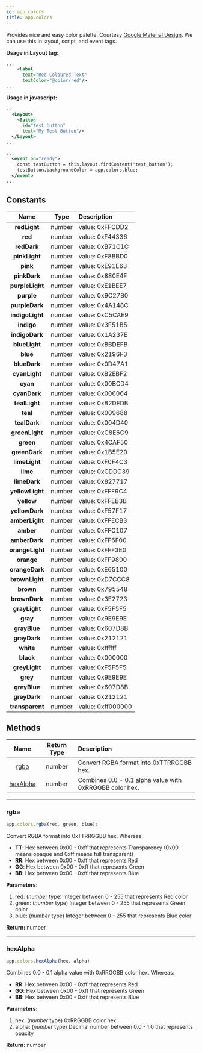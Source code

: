 ```yaml
---
id: app_colors
title: app.colors
---
```


Provides nice and easy color palette. Courtesy [Google Material Design](https://material.io/design/color/the-color-system.html). We can use this in layout, script, and event tags.

**Usage in Layout tag:**

```xml
...
    <Label
      text="Red Coloured Text"
      textColor="@color/red"/>
...
```

**Usage in javascript:**

```xml
...
  <Layout>
    <Button
      id="test_button"
      text="My Test Button"/>
  </Layout>
...
```

```xml
...
  <event on="ready">
    const testButton = this.layout.findContent('test_button');
    testButton.backgroundColor = app.colors.blue;
  </event>
...
```

## Constants

|      Name       |  Type  | Description       |
| :-------------: | :----: | :---------------- |
|  **redLight**   | number | value: 0xFFCDD2   |
|     **red**     | number | value: 0xF44336   |
|   **redDark**   | number | value: 0xB71C1C   |
|  **pinkLight**  | number | value: 0xF8BBD0   |
|    **pink**     | number | value: 0xE91E63   |
|  **pinkDark**   | number | value: 0x880E4F   |
| **purpleLight** | number | value: 0xE1BEE7   |
|   **purple**    | number | value: 0x9C27B0   |
| **purpleDark**  | number | value: 0x4A148C   |
| **indigoLight** | number | value: 0xC5CAE9   |
|   **indigo**    | number | value: 0x3F51B5   |
| **indigoDark**  | number | value: 0x1A237E   |
|  **blueLight**  | number | value: 0xBBDEFB   |
|    **blue**     | number | value: 0x2196F3   |
|  **blueDark**   | number | value: 0x0D47A1   |
|  **cyanLight**  | number | value: 0xB2EBF2   |
|    **cyan**     | number | value: 0x00BCD4   |
|  **cyanDark**   | number | value: 0x006064   |
|  **tealLight**  | number | value: 0xB2DFDB   |
|    **teal**     | number | value: 0x009688   |
|  **tealDark**   | number | value: 0x004D40   |
| **greenLight**  | number | value: 0xC8E6C9   |
|    **green**    | number | value: 0x4CAF50   |
|  **greenDark**  | number | value: 0x1B5E20   |
|  **limeLight**  | number | value: 0xF0F4C3   |
|    **lime**     | number | value: 0xCDDC39   |
|  **limeDark**   | number | value: 0x827717   |
| **yellowLight** | number | value: 0xFFF9C4   |
|   **yellow**    | number | value: 0xFFEB3B   |
| **yellowDark**  | number | value: 0xF57F17   |
| **amberLight**  | number | value: 0xFFECB3   |
|    **amber**    | number | value: 0xFFC107   |
|  **amberDark**  | number | value: 0xFF6F00   |
| **orangeLight** | number | value: 0xFFF3E0   |
|   **orange**    | number | value: 0xFF9800   |
| **orangeDark**  | number | value: 0xE65100   |
| **brownLight**  | number | value: 0xD7CCC8   |
|    **brown**    | number | value: 0x795548   |
|  **brownDark**  | number | value: 0x3E2723   |
|  **grayLight**  | number | value: 0xF5F5F5   |
|    **gray**     | number | value: 0x9E9E9E   |
|  **grayBlue**   | number | value: 0x607D8B   |
|  **grayDark**   | number | value: 0x212121   |
|    **white**    | number | value: 0xffffff   |
|    **black**    | number | value: 0x000000   |
|  **greyLight**  | number | value: 0xF5F5F5   |
|    **grey**     | number | value: 0x9E9E9E   |
|  **greyBlue**   | number | value: 0x607D8B   |
|  **greyDark**   | number | value: 0x212121   |
| **transparent** | number | value: 0xff000000 |

## Methods

| Name | Return Type | Description |
| :-: | :-: | :-- |
| [rgba](#rgba) | number | Convert RGBA format into 0xTTRRGGBB hex. |
| [hexAlpha](#hexalpha) | number | Combines 0.0 - 0.1 alpha value with 0xRRGGBB color hex. |

---

### rgba

```javascript
app.colors.rgba(red, green, blue);
```

Convert RGBA format into 0xTTRRGGBB hex. Whereas:

- **TT**: Hex between 0x00 - 0xff that represents Transparency (0x00 means opaque and 0xff means full transparent)
- **RR**: Hex between 0x00 - 0xff that represents Red
- **GG**: Hex between 0x00 - 0xff that represents Green
- **BB**: Hex between 0x00 - 0xff that represents Blue

**Parameters:**

1. red: (_number_ type) Integer between 0 - 255 that represents Red color
2. green: (_number_ type) Integer between 0 - 255 that represents Green color
3. blue: (_number_ type) Integer between 0 - 255 that represents Blue color

**Return:** number

---

### hexAlpha

```javascript
app.colors.hexAlpha(hex, alpha);
```

Combines 0.0 - 0.1 alpha value with 0xRRGGBB color hex. Whereas:

- **RR**: Hex between 0x00 - 0xff that represents Red
- **GG**: Hex between 0x00 - 0xff that represents Green
- **BB**: Hex between 0x00 - 0xff that represents Blue

**Parameters:**

1. hex: (_number_ type) 0xRRGGBB color hex
2. alpha: (_number_ type) Decimal number between 0.0 - 1.0 that represents opacity

**Return:** number
